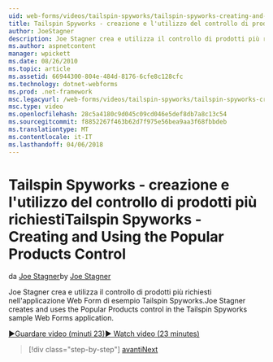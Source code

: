 ```yaml
---
uid: web-forms/videos/tailspin-spyworks/tailspin-spyworks-creating-and-using-the-popular-products-control
title: Tailspin Spyworks - creazione e l'utilizzo del controllo di prodotti più richiesti | Documenti Microsoft
author: JoeStagner
description: Joe Stagner crea e utilizza il controllo di prodotti più richiesti nell'applicazione Web Form di esempio Tailspin Spyworks.
ms.author: aspnetcontent
manager: wpickett
ms.date: 08/26/2010
ms.topic: article
ms.assetid: 66944300-804e-484d-8176-6cfe8c128cfc
ms.technology: dotnet-webforms
ms.prod: .net-framework
msc.legacyurl: /web-forms/videos/tailspin-spyworks/tailspin-spyworks-creating-and-using-the-popular-products-control
msc.type: video
ms.openlocfilehash: 28c5a4180c9d045c09cd046e5def8db7a8c13c54
ms.sourcegitcommit: f8852267f463b62d7f975e56bea9aa3f68fbbdeb
ms.translationtype: MT
ms.contentlocale: it-IT
ms.lasthandoff: 04/06/2018
---
```

<a name="tailspin-spyworks---creating-and-using-the-popular-products-control"></a><span data-ttu-id="bed93-103">Tailspin Spyworks - creazione e l'utilizzo del controllo di prodotti più richiesti</span><span class="sxs-lookup"><span data-stu-id="bed93-103">Tailspin Spyworks - Creating and Using the Popular Products Control</span></span>
====================
<span data-ttu-id="bed93-104">da [Joe Stagner](https://github.com/JoeStagner)</span><span class="sxs-lookup"><span data-stu-id="bed93-104">by [Joe Stagner](https://github.com/JoeStagner)</span></span>

<span data-ttu-id="bed93-105">Joe Stagner crea e utilizza il controllo di prodotti più richiesti nell'applicazione Web Form di esempio Tailspin Spyworks.</span><span class="sxs-lookup"><span data-stu-id="bed93-105">Joe Stagner creates and uses the Popular Products control in the Tailspin Spyworks sample Web Forms application.</span></span>

[<span data-ttu-id="bed93-106">&#9654;Guardare video (minuti 23)</span><span class="sxs-lookup"><span data-stu-id="bed93-106">&#9654; Watch video (23 minutes)</span></span>](https://channel9.msdn.com/Blogs/ASP-NET-Site-Videos/tailspin-spyworks-creating-and-using-the-popular-products-control)

> [!div class="step-by-step"]
> [<span data-ttu-id="bed93-107">avanti</span><span class="sxs-lookup"><span data-stu-id="bed93-107">Next</span></span>](tailspin-spyworks-implementing-and-using-the-also-purchased-control.md)
